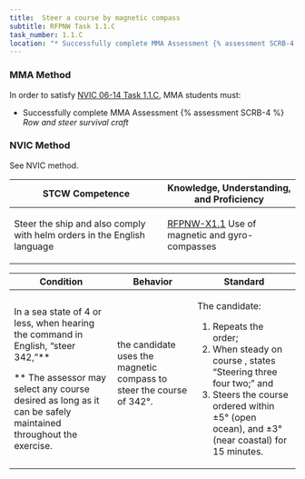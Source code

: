 ```yaml
---
title:  Steer a course by magnetic compass
subtitle: RFPNW Task 1.1.C 
task_number: 1.1.C
location: "* Successfully complete MMA Assessment {% assessment SCRB-4 %} *Row and steer survival craft*" 
---
```



### MMA Method

In order to satisfy  [NVIC 06-14  Task  1.1.C]({{site.baseurl}}/assets/images/nvic-06-14.pdf), MMA students must:

* Successfully complete MMA Assessment {% assessment SCRB-4 %} *Row and steer survival craft*


### NVIC Method

<a onclick="togglevisibility('nvic_methods')" >See NVIC method.</a>

<div id='nvic_methods' class='hide'>

<table>
<thead>
<tr>
<th class='forty'> STCW Competence </th>
<th class='sixty'> Knowledge, Understanding, and Proficiency </th>
</tr>
</thead>




<tbody>
<tr><td markdown='1'>

Steer the ship and also comply with helm orders in the English language

</td><td markdown='1'>

[RFPNW-X1.1]({{site.baseurl}}/tables/24.html#RFPNW-X1.1) Use of magnetic and gyro-compasses

</td></tr>


</tbody>
</table>


<table>
<thead>
<tr><th class='twenty'>  Condition </th><th class='twenty'> Behavior </th><th  class='sixty'>Standard </th></tr>
</thead>
<tbody >



<tr><td markdown='1'>

In a sea state of 4 or less, when hearing the command in English, “steer 342,”**

** The assessor may select any course desired as long as it can be safely maintained throughout the exercise.

</td><td markdown='1'>

the candidate uses the magnetic compass to steer the course of 342°.

<br>

<div class="tooltip">
<span class="tooltiptext">
</span>
</div>


</td><td markdown='1'>

The candidate:

1. Repeats the order;
2. When steady on course , states “Steering three four two;” and
3. Steers the course ordered within ±5° (open ocean), and ±3° (near coastal) for 15 minutes.

</td></tr>
</tbody>
</table>
</div>
